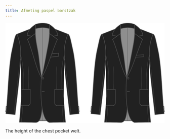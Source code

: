 ```yaml
---
title: Afmeting paspel borstzak
---
```


![Afmeting paspel borstzak](chestpocketweltsize.svg)

The height of the chest pocket welt.